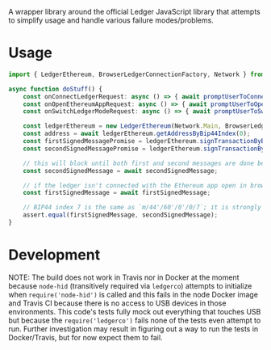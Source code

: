 A wrapper library around the official Ledger JavaScript library that attempts to simplify usage and handle various failure modes/problems.

# Usage

```typescript
import { LedgerEthereum, BrowserLedgerConnectionFactory, Network } from "ethereumjs-ledger";

async function doStuff() {
	const onConnectLedgerRequest: async () => { await promptUserToConnectLedger(); }
	const onOpenEthereumAppRequest: async () => { await promptUserToOpenEthereumAppOnLedger(); }
	const onSwitchLedgerModeRequest: async () => { await promptUserToSwitchEthereumAppToBrowserModeAndRestartEthereumApp(); }

	const ledgerEthereum = new LedgerEthereum(Network.Main, BrowserLedgerConnectionFactory, onConnectLedgerRequest, onOpenEthereumAppRequest, onSwitchLedgerModeRequest);
	const address = await ledgerEthereum.getAddressByBip44Index(0);
	const firstSignedMessagePromise = ledgerEthereum.signTransactionByBip44Index("e8018504e3b292008252089428ee52a8f3d6e5d15f8b131996950d7f296c7952872bd72a2487400080", 7);
	const secondSignedMessagePromise = ledgerEthereum.signTransactionByBip32Path("e8018504e3b292008252089428ee52a8f3d6e5d15f8b131996950d7f296c7952872bd72a2487400080", "m/44'/60'/0'/0/7");

	// this will block until both first and second messages are done because the library handles ordering internally
	const secondSignedMessage = await secondSignedMessage;

	// if the ledger isn't connected with the Ethereum app open in browser mode, the on*Request callbacks above will be called before the signing promises return
	const firstSignedMessage = await firstSignedMessage;

	// BIP44 index 7 is the same as `m/44'/60'/0'/0/7`; it is strongly recommended to use index 0 if you don't support multi-address wallets
	assert.equal(firstSignedMessage, secondSignedMessage);
}
```

# Development

NOTE: The build does not work in Travis nor in Docker at the moment because `node-hid` (transitively required via `ledgerco`) attempts to initialize when `require('node-hid')` is called and this fails in the node Docker image and Travis CI because there is no access to USB devices in those environments.  This code's tests fully mock out everything that touches USB but because the `require('ledgerco')` fails none of the tests even attempt to run.  Further investigation may result in figuring out a way to run the tests in Docker/Travis, but for now expect them to fail.
